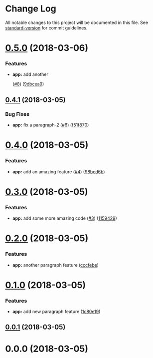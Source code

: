 # Change Log

All notable changes to this project will be documented in this file. See [standard-version](https://github.com/conventional-changelog/standard-version) for commit guidelines.

<a name="0.5.0"></a>
# [0.5.0](https://github.com/sryzycki/learn-buddy-ci/compare/v0.4.1...v0.5.0) (2018-03-06)


### Features

* **app:** add another <p> ([#8](https://github.com/sryzycki/learn-buddy-ci/issues/8)) ([9dbcea9](https://github.com/sryzycki/learn-buddy-ci/commit/9dbcea9))



<a name="0.4.1"></a>
## [0.4.1](https://github.com/sryzycki/learn-buddy-ci/compare/v0.4.0...v0.4.1) (2018-03-05)


### Bug Fixes

* **app:** fix a paragraph-2 ([#6](https://github.com/sryzycki/learn-buddy-ci/issues/6)) ([f51f870](https://github.com/sryzycki/learn-buddy-ci/commit/f51f870))



<a name="0.4.0"></a>
# [0.4.0](https://github.com/sryzycki/learn-buddy-ci/compare/v0.3.0...v0.4.0) (2018-03-05)


### Features

* **app:** add an amazing feature ([#4](https://github.com/sryzycki/learn-buddy-ci/issues/4)) ([98bcd6b](https://github.com/sryzycki/learn-buddy-ci/commit/98bcd6b))



<a name="0.3.0"></a>
# [0.3.0](https://github.com/sryzycki/learn-buddy-ci/compare/v0.2.0...v0.3.0) (2018-03-05)


### Features

* **app:** add some more amazing code ([#3](https://github.com/sryzycki/learn-buddy-ci/issues/3)) ([1159429](https://github.com/sryzycki/learn-buddy-ci/commit/1159429))



<a name="0.2.0"></a>
# [0.2.0](https://github.com/sryzycki/learn-buddy-ci/compare/v0.1.0...v0.2.0) (2018-03-05)


### Features

* **app:** another paragraph feature ([cccfebe](https://github.com/sryzycki/learn-buddy-ci/commit/cccfebe))



<a name="0.1.0"></a>
# [0.1.0](https://github.com/sryzycki/learn-buddy-ci/compare/v0.0.1...v0.1.0) (2018-03-05)


### Features

* **app:** add new paragraph feature ([1c80e19](https://github.com/sryzycki/learn-buddy-ci/commit/1c80e19))



<a name="0.0.1"></a>
## [0.0.1](https://github.com/sryzycki/learn-buddy-ci/compare/v0.0.0...v0.0.1) (2018-03-05)



<a name="0.0.0"></a>
# 0.0.0 (2018-03-05)
